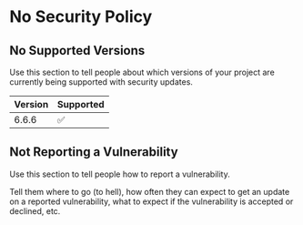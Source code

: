 # No Security Policy

## No Supported Versions

Use this section to tell people about which versions of your project are
currently being supported with security updates.

| Version | Supported          |
| ------- | ------------------ |
| 6.6.6   | :white_check_mark: |

## Not Reporting a Vulnerability

Use this section to tell people how to report a vulnerability.

Tell them where to go (to hell), how often they can expect to get an update on a reported vulnerability, what to expect if the vulnerability is accepted or declined, etc.
